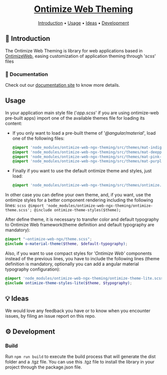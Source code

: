 <h1 align="center">
  <div style="display:inline-block;vertical-align: middle;">
    <a name="logo" href="https://ontimizeweb.github.io/docs/v8/theming/">
      Ontimize Web Theming
    </a>
  </div>
</h1>

<p align="center">
  <a href="#-introduction">Introduction</a> •
  <a href="#-usage">Usage</a> •
  <a href="#-ideas">Ideas</a> •
  <a href="#gear-development">Development</a>
</p>

## 📜 Introduction

The Ontimize Web Theming is library for web applications based in [OntimizeWeb](https://github.com/OntimizeWeb/ontimize-web-ngx), easing customization of application theming through '*scss*' files

### 📖 Documentation

Check out our [documentation site](https://ontimizeweb.github.io/docs/v8/theming/) to know more details.

## Usage
  In your application main style file ('*app.scss*' if you are using ontimize-web pre-built apps) import one of the available themes file for loading its content:
  * If you only want to load a pre-built theme of '*@angular/material*', load one of the following files:
    ```scss
    @import 'node_modules/ontimize-web-ngx-theming/src/themes/mat-indigo-pink.scss';
    @import 'node_modules/ontimize-web-ngx-theming/src/themes/mat-deeppurple-amber.scss';
    @import 'node_modules/ontimize-web-ngx-theming/src/themes/mat-pink-bluegrey.scss';
    @import 'node_modules/ontimize-web-ngx-theming/src/themes/mat-purple-green.scss';
    ```
  * Finally if you want to use the default ontimize theme and styles, just load:
    ```scss
    @import 'node_modules/ontimize-web-ngx-theming/src/themes/ontimize.scss';
    ```

  In other case you can define your own theme, and, if you want, use the ontimize styles for a better component rendering including the following lines:
    ```scss
    @import 'node_modules/ontimize-web-ngx-theming/ontimize-theme.scss';
    @include ontimize-theme-styles($theme);
    ```

  After define theme, it is necessary to transfer color and default typography to Ontimize Web framework(theme definition and default typography are mandatory):

  ```scss
  @import "~ontimize-web-ngx/theme.scss";
  @include o-material-theme($theme, $default-typography);
  ```

  Also, if you want to use compact styles for *'Ontimize Web'* components instead of the previous lines, you have to include the following lines (theme definition is mandatory, optionally you can add a angular material typography configuration):
  ```scss
  @import 'node_modules/ontimize-web-ngx-theming/ontimize-theme-lite.scss';
  @include ontimize-theme-styles-lite($theme, $typography);
  ```


## 💡 Ideas

We would love any feedback you have or to know when you encounter issues, by filing an issue report on this repo.


## :gear: Development

### Build

Run `npm run build` to execute the build process that will generate the dist folder and a .tgz file.
You can use this .tgz file to install the library in your project through the package.json file.





